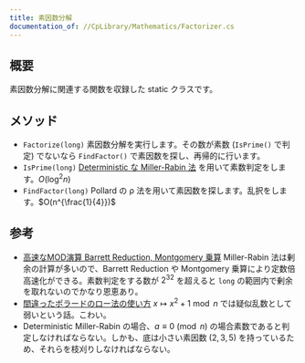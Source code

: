 ```yaml
---
title: 素因数分解
documentation_of: //CpLibrary/Mathematics/Factorizer.cs
---
```


## 概要

素因数分解に関連する関数を収録した static クラスです。


## メソッド

- `Factorize(long)`
  素因数分解を実行します。その数が素数 (`IsPrime()` で判定) でないなら `FindFactor()` で素因数を探し、再帰的に行います。
- `IsPrime(long)`
  [Deterministic な Miller-Rabin 法](http://miller-rabin.appspot.com/) を用いて素数判定をします。$O(\log^2 n)$
- `FindFactor(long)`
  Pollard の ρ 法を用いて素因数を探します。乱択をします。$O(n^{\frac{1}{4}})$

## 参考

- [高速なMOD演算 Barrett Reduction, Montgomery 乗算](https://natsugiri.hatenablog.com/entry/2020/04/06/030559)
  Miller-Rabin 法は剰余の計算が多いので、Barrett Reduction や Montgomery 乗算により定数倍高速化ができる。素数判定をする数が $2^{32}$ を超えると `long` の範囲内で剰余を取れないのでかなり恩恵あり。
- [間違ったポラードのロー法の使い方](https://lpha-z.hatenablog.com/entry/2023/01/15/231500)
  $x\mapsto x^2+1\bmod n$ では疑似乱数として弱いという話。こわい。
- Deterministic Miller-Rabin の場合、$a\equiv 0\pmod n$ の場合素数であると判定しなければならない。しかも、底は小さい素因数 ($2, 3, 5$) を持っているため、それらを枝刈りしなければならない。